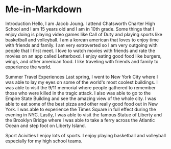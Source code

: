 # Me-in-Markdown
Introduction
Hello, I am Jacob Joung. I attend Chatsworth Charter High School and I am 15 years old and I am in 10th grade. Some things that I enjoy doing is playing video games like Call of Duty and playing sports like basketball and volleyball. I am a korean american that loves to enjoy time with friends and family. I am very extroverted so I am very outgoing with people that I first meet. I love to watch movies with friends and rate the movies on an app called Letterboxd. I enjoy eating good food like burgers, wings, and other american food. I like traveling with friends and family to experience the world. 

Summer Travel Experiences
Last spring, I went to New York City where I was able to lay my eyes on some of the world's most coolest buildings. I was able to visit the 9/11 memorial where people gathered to remember those who were killed in the tragic attack. I also was able to go to the Empire State Building and see the amazing view of the whole city. I was able to eat some of the best pizza and other really good food out in New York. I was able to experience the Times Square in full effect during the evening in NYC. Lastly, I was able to visit the famous Statue of Liberty and the Brooklyn Bridge where I was able to take a ferry across the Atlantic Ocean and step foot on Liberty Island. 

Sport Acivities
I enjoy lots of sports. I enjoy playing basketball and volleyball especially for my high school teams. 